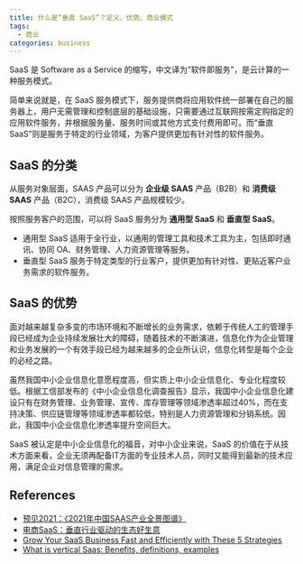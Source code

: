 ```yaml
---
title: 什么是“垂直 SaaS”？定义、优势、商业模式
tags:
  - 商业
categories: business
---
```


SaaS 是 Software as a Service 的缩写，中文译为“软件即服务”，是云计算的一种服务模式。

简单来说就是，在 SaaS 服务模式下，服务提供商将应用软件统一部署在自己的服务器上，用户无需管理和控制底层的基础设施，只需要通过互联网按需定购指定的应用软件服务，并根据服务量、服务时间或其他方式支付费用即可。而“垂直 SaaS”则是服务于特定的行业领域，为客户提供更加有针对性的软件服务。


## SaaS 的分类

从服务对象层面，SAAS 产品可以分为 **企业级 SAAS** 产品（B2B）和 **消费级 SAAS** 产品（B2C），消费级 SAAS 产品规模较少。

按照服务客户的范围，可以将 SaaS 服务分为 **通用型 SaaS** 和 **垂直型 SaaS**。

- 通用型 SaaS 适用于全行业，以通用的管理工具和技术工具为主，包括即时通讯、协同 OA、财务管理、人力资源管理等服务。
- 垂直型 SaaS 服务于特定类型的行业客户，提供更加有针对性、更贴近客户业务需求的软件服务。


## SaaS 的优势

面对越来越复杂多变的市场环境和不断增长的业务需求，依赖于传统人工的管理手段已经成为企业持续发展壮大的障碍，随着技术的不断演进，信息化作为企业管理和业务发展的一个有效手段已经为越来越多的企业所认识，信息化转型是每个企业的必经之路。

虽然我国中小企业信息化意愿程度高，但实质上中小企业信息化、专业化程度较低。根据工信部发布的《中小企业信息化调查报告》显示，我国中小企业信息化建设只有在财务管理、业务管理、宣传、库存管理等领域渗透率超过40%，而在支持决策、供应链管理等领域渗透率都较低，特别是人力资源管理和分销系统。因此，我国中小企业信息化渗透率提升空间巨大。

SaaS 被认定是中小企业信息化的福音，对中小企业来说，SaaS 的价值在于从技术方面来看，企业无须再配备IT方面的专业技术人员，同时又能得到最新的技术应用，满足企业对信息管理的需求。


## References

- [预见2021：《2021年中国SAAS产业全景图谱》](https://www.qianzhan.com/analyst/detail/220/210115-867bceb7.html)
- [电商SaaS：垂直行业驱动的生态好生意](http://pg.jrj.com.cn/acc/Res/CN_RES/INDUS/2021/1/15/966e7371-46c1-4856-bcc3-69beb4ad02a8.pdf)
- [Grow Your SaaS Business Fast and Efficiently with These 5 Strategies](https://www.newbreedrevenue.com/blog/grow-your-saas-business-fast-and-efficiently-with-these-5-strategies)
- [What is vertical Saas: Benefits, definitions, examples](https://www.the-future-of-commerce.com/2021/04/12/what-is-vertical-saas/)

